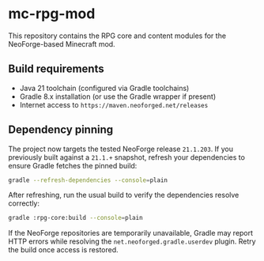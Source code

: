 # mc-rpg-mod

This repository contains the RPG core and content modules for the NeoForge-based Minecraft mod.

## Build requirements

* Java 21 toolchain (configured via Gradle toolchains)
* Gradle 8.x installation (or use the Gradle wrapper if present)
* Internet access to `https://maven.neoforged.net/releases`

## Dependency pinning

The project now targets the tested NeoForge release `21.1.203`. If you previously built against a
`21.1.+` snapshot, refresh your dependencies to ensure Gradle fetches the pinned build:

```bash
gradle --refresh-dependencies --console=plain
```

After refreshing, run the usual build to verify the dependencies resolve correctly:

```bash
gradle :rpg-core:build --console=plain
```

If the NeoForge repositories are temporarily unavailable, Gradle may report HTTP errors while
resolving the `net.neoforged.gradle.userdev` plugin. Retry the build once access is restored.
